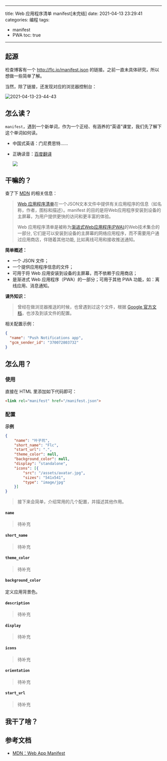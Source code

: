 ----
title: Web 应用程序清单 manifest[未完结]
date: 2021-04-13 23:29:41
categories: 编程
tags: 
- manifest
- PWA
toc: true
----

## 起源

检查博客有一个 http://flc.io/manifest.json 的链接。之前一直未具体研究，所以想做一些简单了解。

当然，除了链接，还发现对应的浏览器控制台：

![2021-04-13-23-44-43](https://s.flc.io/2021-04-13-23-44-43.png)

## 怎么读？

`manifest`，遇到一个新单词，作为一个正经、有涵养的“英语”课堂，我们先了解下这个单词如何读。

- 中国式英语：门尼费思特……
- 正确读音：[百度翻译](https://fanyi.baidu.com/?aldtype=16047#en/zh/manifest)

    ![](https://s.flc.io/2021-04-13-23-41-10.png)

## 干嘛的？

查了下 [MDN](https://developer.mozilla.org/zh-CN/docs/Web/Manifest) 的相关信息：

> [Web 应用程序清单](https://developer.mozilla.org/zh-CN/docs/Web/web%20app%20manifest)在一个JSON文本文件中提供有关应用程序的信息（如名称，作者，图标和描述）。manifest 的目的是将Web应用程序安装到设备的主屏幕，为用户提供更快的访问和更丰富的体验。
> 
> Web 应用程序清单是被称为[渐进式Web应用程序(PWA)](https://developer.mozilla.org/en-US/docs/Web/Progressive_web_apps)的Web技术集合的一部分, 它们是可以安装到设备的主屏幕的网络应用程序，而不需要用户通过应用商店，伴随着其他功能, 比如离线可用和接收推送通知。

**简单概述：**

- 一个 JSON 文件；
- 一个提供应用程序信息的文件；
- 可用于将 Web 应用安装到设备的主屏幕，而不依赖于应用商店；
- 是渐进式 Web 应用程序（PWA）的一部分；可用于其他 PWA 功能，如：离线应用、消息通知。

**课外知识：**

> 曾经在做浏览器推送的时候，也曾遇到过这个文件，根据 [Google 官方文档](https://developers.google.com/web/ilt/pwa/introduction-to-push-notifications)，也涉及到该文件的配置。

相关配置示例：

```json
{
  "name": "Push Notifications app",
  "gcm_sender_id": "370072803732"
}
```

## 怎么用？

### 使用

直接在 HTML 里添加如下代码即可：

```html
<link rel="manifest" href="/manifest.json">
```

### 配置

**示例**

```json
{
	"name": "叶子坑",
	"short_name": "Flc",
	"start_url": ".",
	"theme_color": null,
	"background_color": null,
	"display": "standalone",
	"icons": [{
		"src": "/assets/avatar.jpg",
		"sizes": "541x541",
		"type": "image/jpg"
	}]
}
```

> 接下来会简单，介绍常用的几个配置，并描述其他作用。

#### `name`

> 待补充

#### `short_name`

> 待补充

#### `theme_color`

> 待补充

#### `background_color`

定义应用背景色。

#### `description`

> 待补充

#### `display`

> 待补充

#### `icons`

> 待补充

#### `orientation`

> 待补充

#### `start_url`

> 待补充

## 我干了啥？

## 参考文档

- [MDN：Web App Manifest](https://developer.mozilla.org/zh-CN/docs/Web/Manifest)